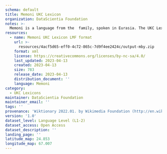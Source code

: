```yaml
---
schema: default
title: Memoni UKC Lexicon
organization: DataScientia Foundation
notes: >-
  Memoni is a language from the  family, spoken in Eurasia. The UKC Lexicon of Memoni is represented as a lexico-semantic network. It consists of words, word senses, synsets, as well as sense-level and synset-level relationships.
resources:
  - name: Memoni UKC Lexicon LMF format
    url: >-
      resources/4acf5d65-eff0-4c72-865c-7d9f4ee2424c/output-mby.zip
    format: xml
    license: https://creativecommons.org/licenses/by-nc-sa/4.0/
    last_updated: 2023-04-13
    created: 2023-04-13
    size: 783
    release_date: 2023-04-13
    distribution_document: ''
    language: Memoni
category:
  - UKC Lexicons
maintainer: DataScientia Foundation
maintainer_email: ''
tags: ''
provenance: 'Wiktionary 2022.01. by Wikimedia Foundation (http://en.wiktionary.org); Princeton WordNet 2.1 by Princeton University (https://wordnet.princeton.edu)'
version: '1.0'
dataset_level: Language Level (L1-2)
dataset_access: Open Access
dataset_description: ''
landing_page: ''
latitude_map: 24.853
longitude_map: 67.007
---
```

